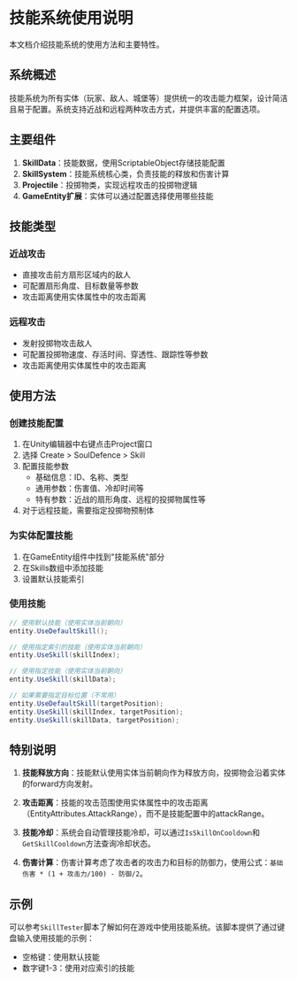# 技能系统使用说明

本文档介绍技能系统的使用方法和主要特性。

## 系统概述

技能系统为所有实体（玩家、敌人、城堡等）提供统一的攻击能力框架，设计简洁且易于配置。系统支持近战和远程两种攻击方式，并提供丰富的配置选项。

## 主要组件

1. **SkillData**：技能数据，使用ScriptableObject存储技能配置
2. **SkillSystem**：技能系统核心类，负责技能的释放和伤害计算
3. **Projectile**：投掷物类，实现远程攻击的投掷物逻辑
4. **GameEntity扩展**：实体可以通过配置选择使用哪些技能

## 技能类型

### 近战攻击
- 直接攻击前方扇形区域内的敌人
- 可配置扇形角度、目标数量等参数
- 攻击距离使用实体属性中的攻击距离

### 远程攻击
- 发射投掷物攻击敌人
- 可配置投掷物速度、存活时间、穿透性、跟踪性等参数
- 攻击距离使用实体属性中的攻击距离

## 使用方法

### 创建技能配置

1. 在Unity编辑器中右键点击Project窗口
2. 选择 Create > SoulDefence > Skill
3. 配置技能参数
   - 基础信息：ID、名称、类型
   - 通用参数：伤害值、冷却时间等
   - 特有参数：近战的扇形角度、远程的投掷物属性等
4. 对于远程技能，需要指定投掷物预制体

### 为实体配置技能

1. 在GameEntity组件中找到"技能系统"部分
2. 在Skills数组中添加技能
3. 设置默认技能索引

### 使用技能

```csharp
// 使用默认技能（使用实体当前朝向）
entity.UseDefaultSkill();

// 使用指定索引的技能（使用实体当前朝向）
entity.UseSkill(skillIndex);

// 使用指定技能（使用实体当前朝向）
entity.UseSkill(skillData);

// 如果需要指定目标位置（不常用）
entity.UseDefaultSkill(targetPosition);
entity.UseSkill(skillIndex, targetPosition);
entity.UseSkill(skillData, targetPosition);
```

## 特别说明

1. **技能释放方向**：技能默认使用实体当前朝向作为释放方向，投掷物会沿着实体的forward方向发射。

2. **攻击距离**：技能的攻击范围使用实体属性中的攻击距离（EntityAttributes.AttackRange），而不是技能配置中的attackRange。

3. **技能冷却**：系统会自动管理技能冷却，可以通过`IsSkillOnCooldown`和`GetSkillCooldown`方法查询冷却状态。

4. **伤害计算**：伤害计算考虑了攻击者的攻击力和目标的防御力，使用公式：`基础伤害 * (1 + 攻击力/100) - 防御/2`。

## 示例

可以参考`SkillTester`脚本了解如何在游戏中使用技能系统。该脚本提供了通过键盘输入使用技能的示例：

- 空格键：使用默认技能
- 数字键1-3：使用对应索引的技能 